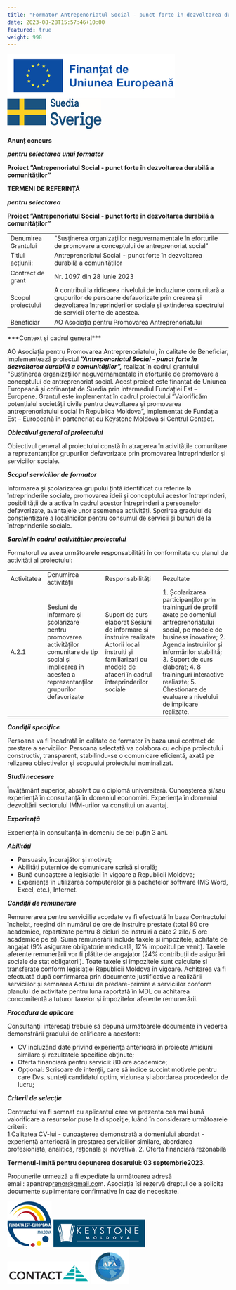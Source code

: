 ```yaml
---
title: "Formator Antrepenoriatul Social - punct forte în dezvoltarea durabilă a comunităților"
date: 2023-08-28T15:57:46+10:00
featured: true
weight: 998
---
```


![Finantat de Uniunea Europeana](/images/fue.png)
![Suedia Sverige](/images/ss.png)

**Anunț concurs** 

***pentru selectarea unui  formator*** 

**Proiect ”Antrepenoriatul Social - punct forte în dezvoltarea durabilă a comunităților”**

**TERMENI DE REFERINȚĂ** 

***pentru selectarea*** 

**Proiect ”Antrepenoriatul Social - punct forte în dezvoltarea durabilă a comunităților”**

<table>
  <tr>
   <td>
Denumirea Grantului
</td>
   <td>
"Susținerea organizațiilor neguvernamentale în eforturile de promovare a conceptului de antreprenoriat social"
</td>
  </tr>
  <tr>
   <td>
Titlul acțiunii:
</td>
   <td>
Antreprenoriatul Social - punct forte în dezvoltarea durabilă a comunităților
</td>
  </tr>
  <tr>
   <td>
Contract de grant
</td>
   <td>
Nr. 1097 din 28 iunie 2023
</td>
  </tr>
  <tr>
   <td>
Scopul proiectului
</td>
   <td>
A contribui la ridicarea nivelului de incluziune comunitară a grupurilor de persoane defavorizate prin crearea și dezvoltarea întreprinderilor sociale și extinderea spectrului de servicii oferite de acestea.
</td>
  </tr>
  <tr>
   <td>
Beneficiar
</td>
   <td>
AO Asociația pentru Promovarea Antreprenoriatului
</td>
  </tr>
</table>
***Context și cadrul general***

AO Asociația pentru Promovarea Antreprenoriatului, în calitate de Beneficiar, implementează proiectul ***”Antrepenoriatul Social - punct forte în dezvoltarea durabilă a comunităților”,*** realizat în cadrul grantului "Susținerea organizațiilor neguvernamentale în eforturile de promovare a conceptului de antreprenoriat social. Acest proiect este finanțat de Uniunea Europeană și cofinanțat de Suedia prin intermediul Fundației Est – Europene. Grantul este implementat în cadrul proiectului ”Valorificăm potențialul societății civile pentru dezvoltarea și promovarea antreprenoriatului social în Republica Moldova”, implementat de Fundația Est – Europeană în parteneriat cu Keystone Moldova și Centrul Contact. 

***Obiectivul general al proiectului***

Obiectivul general al proiectului constă în atragerea în acivitățile comunitare a reprezentanților grupurilor defavorizate prin promovarea întreprinderlor și serviciilor sociale.

***Scopul serviciilor de formator***

Informarea și școlarizarea grupului țintă identificat cu referire la întreprinderile sociale,  promovarea ideii și conceptului acestor întreprinderi, posibilității de a activa în cadrul acestor întreprinderi a persoanelor defavorizate, avantajele unor asemenea activități. Sporirea  gradului de conștientizare a localnicilor pentru consumul de servicii și bunuri de la întreprinderile sociale.

***Sarcini în cadrul activităților proiectului***

Formatorul va avea următoarele responsabilități în conformitate cu planul de activități al proiectului:
<table>
  <tr>
   <td>
Activitatea
</td>
   <td>
Denumirea activității
</td>
   <td>
Responsabilități
</td>
   <td>
Rezultate
</td>
  </tr>
  <tr>
   <td>
A.2.1
</td>
   <td>
Sesiuni de informare și școlarizare pentru promovarea activităților comunitare de tip social și implicarea în acestea a reprezentanților grupurilor defavorizate
</td>
   <td>
Suport de curs elaborat 
Sesiuni de informare și instruire realizate   
Actorii locali instruiți   și familiarizati cu modele de afaceri în cadrul întreprinderilor sociale
</td>
   <td>
1. Școlarizarea participanților prin traininguri de profil axate pe domeniul antreprenoriatului social, pe modele de business inovative;
2. Agenda instruirilor și informărilor stabilită;
3. Suport de curs elaborat;
4. 8 traininguri interactive realiazte;
5. Chestionare de evaluare a nivelului de implicare realizate.
</td>
  </tr>
</table>

***Condiții specifice*** 

Persoana va fi încadrată în calitate de formator în baza unui contract de prestare a serviciilor. Persoana selectată va colabora cu echipa proiectului constructiv, transparent, stabilindu-se o comunicare eficientă, axată pe relizarea obiectivelor și scopuului proiectului nominalizat.

***Studii necesare***

Învățământ superior, absolvit cu o diplomă universitară. Cunoașterea și/sau experiență în consultanță în domeniul economiei. Experiența în domeniul dezvoltării sectorului IMM-urilor va constitui un avantaj.

***Experiență***

Experiență în consultanță în domeniu de cel puțin 3 ani.

***Abilități*** 

<ul>
<li>Persuasiv, încurajător și motivat;</li>
<li>Abilități puternice de comunicare scrisă și orală;</li>
<li>Bună cunoaștere a legislației în vigoare a Republicii Moldova; </li>
<li>Experiență în utilizarea computerelor și a pachetelor software (MS Word, Excel, etc.), Internet.</li>
</ul>

***Condiții de remunerare***

Remunerarea pentru serviciilie acordate va fi efectuată în baza Contractului încheiat, reeșind din numărul de ore de instruire prestate (total 80 ore academice, repartizate pentru 8 cicluri de instruiri  a câte 2 zile/ 5 ore academice pe zi).
Suma remunerării include taxele și impozitele, achitate de angajat (9% asigurare obligatorie medicală, 12% impozitul pe venit). Taxele aferente remunerării vor fi plătite de angajator (24% contribuții de asigurări sociale de stat obligatorii). Toate taxele și impozitele sunt calculate și transferate conform legislației Republicii Moldova în vigoare.
Achitarea va fi efectuată după confirmarea prin documente justificative a realizării serviciilor și semnarea Actului de predare-primire a serviciilor conform planului de activitate pentru luna raportată în MDL cu achitarea concomitentă a tuturor taxelor și impozitelor aferente remunerării.

***Procedura de aplicare***

Consultanţii interesaţi trebuie să depună următoarele documente în vederea demonstrării gradului de calificare a acestora:
<ul>
<li>CV incluzând date privind experienţa anterioară în proiecte /misiuni similare și rezultatele specifice obţinute;</li>
<li>Oferta financiară pentru servicii: 80 ore academice; </li>
<li>Opțional: Scrisoare de intenții, care să indice succint motivele pentru care Dvs. sunteţi candidatul optim, viziunea și abordarea procedeelor de lucru;</li>
</ul>

***Criterii de selecţie***  

Contractul va fi semnat cu aplicantul care va prezenta cea mai bună valorificare a resurselor puse la dispoziţie, luând în considerare următoarele criterii:  
1.Calitatea CV-lui - cunoașterea demonstrată a domeniului abordat - experiență anterioară în prestarea serviciilor similare, abordarea profesionistă, analitică, rațională și inovativă. 
2.   Oferta financiară rezonabilă

**Termenul-limită pentru depunerea dosarului: 03 septembrie2023.** 

Propunerile urmează a fi expediate la următoarea adresă email: apantrep[renor@gmail.co](mailto:renor@gmail.co)m.
Asociația își rezervă dreptul de a solicita documente suplimentare confirmative în caz de necesitate.  
 

![md](/images/a1.png)
![Keystone](/images/keystone.png)
![contact](/images/contact.png)
![APA](/images/apa.png)
